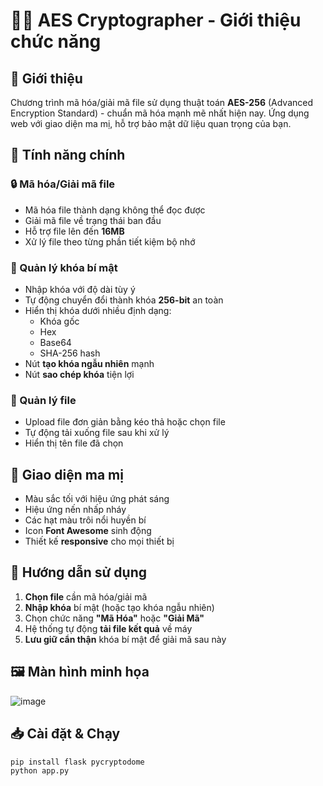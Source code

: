 # 🧙‍♂️ AES Cryptographer - Giới thiệu chức năng

## 🌟 Giới thiệu
Chương trình mã hóa/giải mã file sử dụng thuật toán **AES-256** (Advanced Encryption Standard) - chuẩn mã hóa mạnh mẽ nhất hiện nay. Ứng dụng web với giao diện ma mị, hỗ trợ bảo mật dữ liệu quan trọng của bạn.

## 🔮 Tính năng chính

### 🔒 Mã hóa/Giải mã file
- Mã hóa file thành dạng không thể đọc được
- Giải mã file về trạng thái ban đầu
- Hỗ trợ file lên đến **16MB**
- Xử lý file theo từng phần tiết kiệm bộ nhớ

### 🔑 Quản lý khóa bí mật
- Nhập khóa với độ dài tùy ý
- Tự động chuyển đổi thành khóa **256-bit** an toàn
- Hiển thị khóa dưới nhiều định dạng:
  - Khóa gốc
  - Hex
  - Base64
  - SHA-256 hash
- Nút **tạo khóa ngẫu nhiên** mạnh
- Nút **sao chép khóa** tiện lợi

### 📁 Quản lý file
- Upload file đơn giản bằng kéo thả hoặc chọn file
- Tự động tải xuống file sau khi xử lý
- Hiển thị tên file đã chọn

## 🎨 Giao diện ma mị
- Màu sắc tối với hiệu ứng phát sáng
- Hiệu ứng nến nhấp nháy
- Các hạt màu trôi nổi huyền bí
- Icon **Font Awesome** sinh động
- Thiết kế **responsive** cho mọi thiết bị

## 📝 Hướng dẫn sử dụng
1. **Chọn file** cần mã hóa/giải mã
2. **Nhập khóa** bí mật (hoặc tạo khóa ngẫu nhiên)
3. Chọn chức năng **"Mã Hóa"** hoặc **"Giải Mã"**
4. Hệ thống tự động **tải file kết quả** về máy
5. **Lưu giữ cẩn thận** khóa bí mật để giải mã sau này

## 🖼️ Màn hình minh họa
![image](https://github.com/user-attachments/assets/ac97a36a-1e03-4dd0-92a9-16b4abc39e8b)

## 📥 Cài đặt & Chạy
```bash
pip install flask pycryptodome
python app.py
